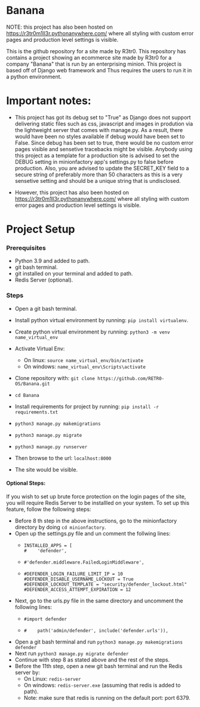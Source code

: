 # Banana
NOTE: this project has also been hosted on https://r3tr0m1ll3r.pythonanywhere.com/ where all styling with custom error pages and production level settings is visible.

This is the github repository for a site made by R3tr0. This repository has contains a project showing an ecommerce site made by R3tr0 for a company "Banana" that is run by an enterprising minion. This project is based off of Django web framework and Thus requires the users to run it in a python environment.

# Important notes:

- This project has got its debug set to "True" as Django does not support delivering static files such as css, javascript and images in prodution via the lightweight server that comes with manage.py. As a result, there would have been no styles available if debug would have been set to False. Since debug has been set to true, there would be no custom error pages visible and sensetive tracebacks might be visible. Anybody using this project as a template for a production site is advised to set the DEBUG setting in minionfactory app's settings.py to false before production. Also, you are advised to update the SECRET_KEY field to a secure string of preferably more than 50 characters as this is a very sensetive setting and should be a unique string that is undisclosed.

- However, this project has also been hosted on https://r3tr0m1ll3r.pythonanywhere.com/ where all styling with custom error pages and production level settings is visible.

# Project Setup
### Prerequisites
  - Python 3.9 and added to path.
  - git bash terminal.
  - git installed on your terminal and added to path.
  - Redis Server (optional).
  
### Steps
- Open a git bash terminal.

- Install python virtual environment by running: `pip install virtualenv`. 

- Create python virtual environment by running: `python3 -m venv name_virtual_env`

- Activate Virtual Env:
  - On linux: `source name_virtual_env/bin/activate`
  - On windows: `name_virtual_env\Scripts\activate`

- Clone repository with: `git clone https://github.com/RETR0-OS/Banana.git`

- `cd Banana`
- Install requirements for project by running: `pip install -r requirements.txt`
- `python3 manage.py makemigrations`
- `python3 manage.py migrate`
- `python3 manage.py runserver`
- Then browse to the url: `localhost:8000`
- The site would be visible.

#### Optional Steps:
If you wish to set up brute force protection on the login pages of the site, you will require Redis Server to be installled on your system.
To set up this feature, follow the following steps:
- Before 8 th step in the above instructions, go to the minionfactory directory by doing `cd minionfactory`.
- Open up the settings.py file and un comment the follwing lines:
  - ```
    INSTALLED_APPS = [
    #    'defender',
    ```
  - ``` 
    #'defender.middleware.FailedLoginMiddleware', 
    ```
  - ``` 
    #DEFENDER_LOGIN_FAILURE_LIMIT_IP = 10
    #DEFENDER_DISABLE_USERNAME_LOCKOUT = True
    #DEFENDER_LOCKOUT_TEMPLATE = "security/defender_lockout.html"
    #DEFENDER_ACCESS_ATTEMPT_EXPIRATION = 12
    ```
- Next, go to the urls.py file in the same directory and uncomment the following lines:
  - ```
    #import defender
    ```
  - ```
    #    path('admin/defender', include('defender.urls')),
    ```
 - Open a git bash terminal and run `python3 manage.py makemigrations defender`
 - Next run `python3 manage.py migrate defender`
 - Continue with step 8 as stated above and the rest of the steps.
 - Before the 11th step, open a new git bash terminal and run the Redis server by:
    - On Linux: `redis-server`
    - On windows: `redis-server.exe` (assuming that redis is added to path).
    - Note: make sure that redis is running on the default port: port 6379.
